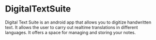 # DigitalTextSuite
Digital Text Suite is an android app that allows you to digitize handwritten text. It allows the user to carry out realtime translations in different languages. It offers a space for managing and storing your notes.
